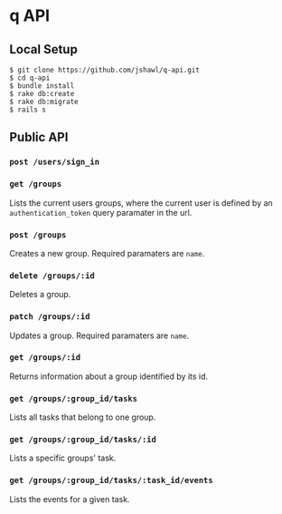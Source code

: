 # q API

## Local Setup

    $ git clone https://github.com/jshawl/q-api.git
    $ cd q-api
    $ bundle install
    $ rake db:create
    $ rake db:migrate
    $ rails s

## Public API

### `post /users/sign_in`

### `get /groups`

Lists the current users groups, where the current user is defined by
an `authentication_token` query paramater in the url.

### `post /groups`

Creates a new group.
Required paramaters are `name`.

### `delete /groups/:id`

Deletes a group.

### `patch /groups/:id`

Updates a group. 
Required paramaters are `name`.

### `get /groups/:id`

Returns information about a group identified by its id.

### `get /groups/:group_id/tasks`

Lists all tasks that belong to one group.

### `get /groups/:group_id/tasks/:id`

Lists a specific groups' task.

### `get /groups/:group_id/tasks/:task_id/events`

Lists the events for a given task.
